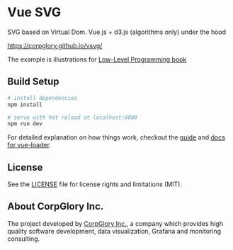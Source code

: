 # Vue SVG

SVG based on Virtual Dom. Vue.js + d3.js (algorithms only)
under the hood

https://corpglory.github.io/vsvg/

The example is illustrations for [Low-Level Programming book](https://www.amazon.com/Low-Level-Programming-Assembly-Execution-Architecture/dp/1484224027)


## Build Setup

``` bash
# install dependencies
npm install

# serve with hot reload at localhost:8080
npm run dev

```

For detailed explanation on how things work, checkout the [guide](http://vuejs-templates.github.io/webpack/) and [docs for vue-loader](http://vuejs.github.io/vue-loader).

## License

See the [LICENSE](LICENSE.md) file for license rights and limitations (MIT).

## About CorpGlory Inc.
The project developed by [CorpGlory Inc.](https://corpglory.com/), a company which provides high quality software development, data visualization, Grafana and monitoring consulting.
